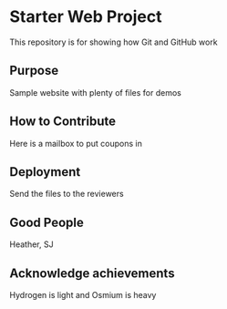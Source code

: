 # Starter Web Project

This repository is for showing how Git and GitHub work

## Purpose

Sample website with plenty of files for demos

## How to Contribute

Here is a mailbox to put coupons in

## Deployment

Send the files to the reviewers

## Good People

Heather, SJ


## Acknowledge achievements

Hydrogen is light and Osmium is heavy

